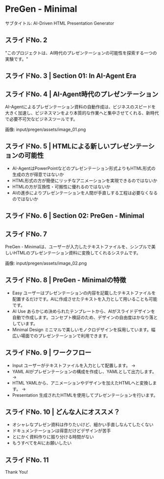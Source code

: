 # PreGen - Minimal
サブタイトル: AI-Driven HTML Presentation Generator

## スライドNo. 2

"このプロジェクトは、AI時代のプレゼンテーションの可能性を探索する一つの実験です。"

## スライドNo. 3 | Section 01: In AI-Agent Era

## スライドNo. 4 | AI-Agent時代のプレゼンテーション

AI-Agentによるプレゼンテーション資料の自動作成は、ビジネスのスピードを大きく加速し、ビジネスマンをより本質的な作業へと集中させてくれる、新時代で必要不可欠なビジネスツールです。

画像: input/pregen/assets/image_01.png

## スライドNo. 5 | HTMLによる新しいプレゼンテーションの可能性

- AI-AgentはPowerPointなどのプレゼンテーション形式よりもHTML形式の生成の方が得意ではないか
- HTML形式の方が簡便にリッチなアニメーションを実現できるのではないか
- HTMLの方が互換性・可搬性に優れるのではないか
- AIの進歩によりプレゼンテーションを人間が手直しする工程は必要なくなるのではないか

## スライドNo. 6 | Section 02: PreGen - Minimal

## スライドNo. 7

PreGen - Minimalは、ユーザーが入力したテキストファイルを、シンプルで美しいHTMLのプレゼンテーション資料に変換してくれるシステムです。

画像: input/pregen/assets/image_02.png

## スライドNo. 8 | PreGen - Minimalの特徴

- Easy
    ユーザーはプレゼンテーションの内容を記載したテキストファイルを配置するだけです。AIに作成させたテキストを入力として用いることも可能です。
- AI Use
    あらかじめ決められたテンプレートから、AIがスライドデザインを自動で作成します。コンセプト検証のため、デザインの自由度はかなり落としています。
- Minimal Design
    ミニマルで美しいモノクロデザインを採用しています。幅広い場面でのプレゼンテーションで利用できます。

## スライドNo. 9 | ワークフロー

- Input
    ユーザーがテキストファイルを入力として配置します。
->
- YAML
    AIがプレゼンテーションの構成を作成し、YAMLとして出力します。
->
- HTML
    YAMLから、アニメーションやデザインを加えたHTMLへと変換します。
->
- Presentation
    生成されたHTMLを使用してプレゼンテーションを行います。

## スライドNo. 10 | どんな人にオススメ？
- オシャレなプレゼン資料は作りたいけど、細かい手直しなんてしたくない
- ドキュメンテーションは得意だけどデザインが苦手
- とにかく資料作りに振り分ける時間がない
- もうすべてをAIにお願いしたい

## スライドNo. 11

Thank You!